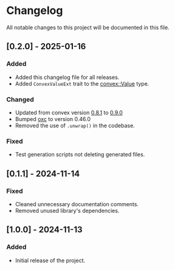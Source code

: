 # Changelog

All notable changes to this project will be documented in this file.

[//]: # (## [Unreleased])

[//]: # (### Added)

[//]: # (- Description of new features or changes.)

[//]: # ()
[//]: # (### Changed)

[//]: # (- Description of changes to existing features.)

[//]: # ()
[//]: # (### Fixed)

[//]: # (- Description of bug fixes.)

## [0.2.0] - 2025-01-16
### Added
- Added this changelog file for all releases.
- Added `ConvexValueExt` trait to the [convex::Value](https://docs.rs/convex/0.9.0/convex/enum.Value.html) type.

### Changed
- Updated from convex version [0.8.1](https://docs.rs/convex/0.8.1/convex/index.html) to [0.9.0](https://docs.rs/convex/0.9.0/convex/index.html)
- Bumped [oxc](https://oxc.rs) to version 0.46.0
- Removed the use of `.unwrap()` in the codebase.

### Fixed
- Test generation scripts not deleting generated files.

## [0.1.1] - 2024-11-14
### Fixed
- Cleaned unnecessary documentation comments.
- Removed unused library's dependencies.

## [1.0.0] - 2024-11-13
### Added
- Initial release of the project.

